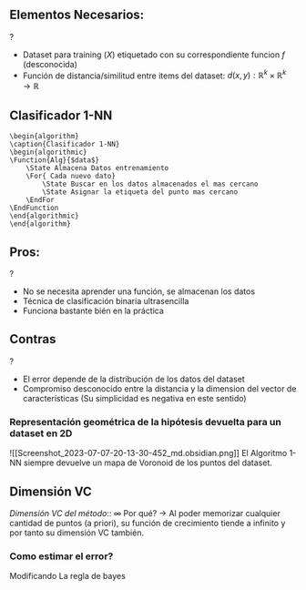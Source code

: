 ## Elementos Necesarios:
?
- Dataset para training ($X$) etiquetado con su correspondiente funcion $f$ (desconocida)
- Función de distancia/similitud entre items del dataset: $d(x,y): \mathbb{R}^{k} \times \mathbb{R}^{k} \rightarrow \mathbb{R}$ 

## Clasificador 1-NN
```pseudo
\begin{algorithm} 
\caption{Clasificador 1-NN} 
\begin{algorithmic} 
\Function{Alg}{$data$}
    \State Almacena Datos entrenamiento
    \For{ Cada nuevo dato}
		\State Buscar en los datos almacenados el mas cercano
		\State Asignar la etiqueta del punto mas cercano
	\EndFor
\EndFunction
\end{algorithmic} 
\end{algorithm}
```

## Pros:
?
- No se necesita aprender una función, se almacenan los datos
- Técnica de clasificación binaria ultrasencilla
- Funciona bastante bién en la práctica

## Contras
?
- El error depende de la distribución de los datos del dataset
- Compromiso desconocido entre la distancia y la dimension del vector de características (Su simplicidad es negativa en este sentido)

### Representación geométrica de la hipótesis devuelta para un dataset en 2D
![[Screenshot_2023-07-07-20-13-30-452_md.obsidian.png]] El Algoritmo 1-NN siempre devuelve un mapa de Voronoid de los puntos del dataset.

## Dimensión VC

*Dimensión VC del método*:: $\infty$ 
Por qué? -> Al poder memorizar cualquier cantidad de puntos (a priori), su función de crecimiento tiende a infinito y por tanto su dimensión VC también.


### Como estimar el error?
Modificando La regla de bayes
